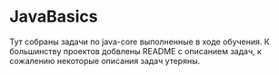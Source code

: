 # JavaBasics
Тут собраны задачи по java-core выполненные в ходе обучения. К большинству проектов добвлены README с описанием задач, к сожалению некоторые описания задач утеряны.
